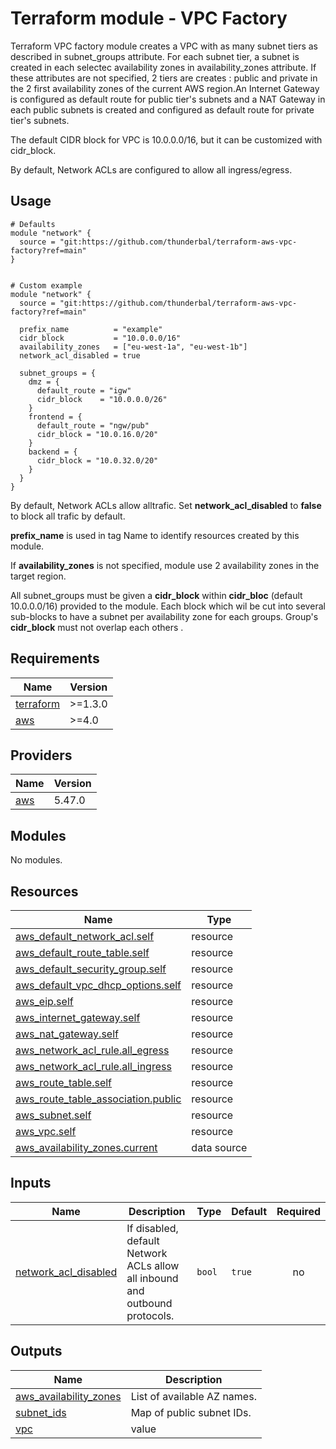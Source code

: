 # Terraform module - VPC Factory

Terraform VPC factory module creates a VPC with as many subnet tiers as described in subnet_groups attribute.
For each subnet tier, a subnet is created in each selectec availability zones in availability_zones attribute.
If these attributes are not specified, 2 tiers are creates : public and private in the 2 first availability
zones of the current AWS region.An Internet Gateway is configured as default route for public tier's subnets
and a NAT Gateway in each public subnets is created and configured as default route for private tier's subnets.

The default CIDR block for VPC is 10.0.0.0/16, but it can be customized with cidr_block.

By default, Network ACLs are configured to allow all ingress/egress.

## Usage

```
# Defaults
module "network" {
  source = "git:https://github.com/thunderbal/terraform-aws-vpc-factory?ref=main"
}


# Custom example
module "network" {
  source = "git:https://github.com/thunderbal/terraform-aws-vpc-factory?ref=main"

  prefix_name          = "example"
  cidr_block           = "10.0.0.0/16"
  availability_zones   = ["eu-west-1a", "eu-west-1b"]
  network_acl_disabled = true

  subnet_groups = {
    dmz = {
      default_route = "igw"
      cidr_block    = "10.0.0.0/26"
    }
    frontend = {
      default_route = "ngw/pub"
      cidr_block = "10.0.16.0/20"
    }
    backend = {
      cidr_block = "10.0.32.0/20"
    }
  }
}
```

By default, Network ACLs allow alltrafic. Set __network_acl_disabled__ to __false__ to block all trafic by default.

__prefix_name__ is used in tag Name to identify resources created by this module.

If __availability_zones__ is not specified, module use 2 availability zones in the target region.

All subnet_groups must be given a __cidr_block__ within __cidr_bloc__ (default 10.0.0.0/16) provided
to the module. Each block which wil be cut into several sub-blocks to have a subnet per availability
zone for each groups. Group's __cidr_block__ must not overlap each others .

<!-- BEGIN_TF_DOCS -->
## Requirements

| Name | Version |
|------|---------|
| <a name="requirement_terraform"></a> [terraform](#requirement\_terraform) | >=1.3.0 |
| <a name="requirement_aws"></a> [aws](#requirement\_aws) | >=4.0 |

## Providers

| Name | Version |
|------|---------|
| <a name="provider_aws"></a> [aws](#provider\_aws) | 5.47.0 |

## Modules

No modules.

## Resources

| Name | Type |
|------|------|
| [aws_default_network_acl.self](https://registry.terraform.io/providers/hashicorp/aws/latest/docs/resources/default_network_acl) | resource |
| [aws_default_route_table.self](https://registry.terraform.io/providers/hashicorp/aws/latest/docs/resources/default_route_table) | resource |
| [aws_default_security_group.self](https://registry.terraform.io/providers/hashicorp/aws/latest/docs/resources/default_security_group) | resource |
| [aws_default_vpc_dhcp_options.self](https://registry.terraform.io/providers/hashicorp/aws/latest/docs/resources/default_vpc_dhcp_options) | resource |
| [aws_eip.self](https://registry.terraform.io/providers/hashicorp/aws/latest/docs/resources/eip) | resource |
| [aws_internet_gateway.self](https://registry.terraform.io/providers/hashicorp/aws/latest/docs/resources/internet_gateway) | resource |
| [aws_nat_gateway.self](https://registry.terraform.io/providers/hashicorp/aws/latest/docs/resources/nat_gateway) | resource |
| [aws_network_acl_rule.all_egress](https://registry.terraform.io/providers/hashicorp/aws/latest/docs/resources/network_acl_rule) | resource |
| [aws_network_acl_rule.all_ingress](https://registry.terraform.io/providers/hashicorp/aws/latest/docs/resources/network_acl_rule) | resource |
| [aws_route_table.self](https://registry.terraform.io/providers/hashicorp/aws/latest/docs/resources/route_table) | resource |
| [aws_route_table_association.public](https://registry.terraform.io/providers/hashicorp/aws/latest/docs/resources/route_table_association) | resource |
| [aws_subnet.self](https://registry.terraform.io/providers/hashicorp/aws/latest/docs/resources/subnet) | resource |
| [aws_vpc.self](https://registry.terraform.io/providers/hashicorp/aws/latest/docs/resources/vpc) | resource |
| [aws_availability_zones.current](https://registry.terraform.io/providers/hashicorp/aws/latest/docs/data-sources/availability_zones) | data source |

## Inputs

| Name | Description | Type | Default | Required |
|------|-------------|------|---------|:--------:|
| <a name="input_network_acl_disabled"></a> [network\_acl\_disabled](#input\_network\_acl\_disabled) | If disabled, default Network ACLs allow all inbound and outbound protocols. | `bool` | `true` | no |

## Outputs

| Name | Description |
|------|-------------|
| <a name="output_aws_availability_zones"></a> [aws\_availability\_zones](#output\_aws\_availability\_zones) | List of available AZ names. |
| <a name="output_subnet_ids"></a> [subnet\_ids](#output\_subnet\_ids) | Map of public subnet IDs. |
| <a name="output_vpc"></a> [vpc](#output\_vpc) | value |
<!-- END_TF_DOCS -->
